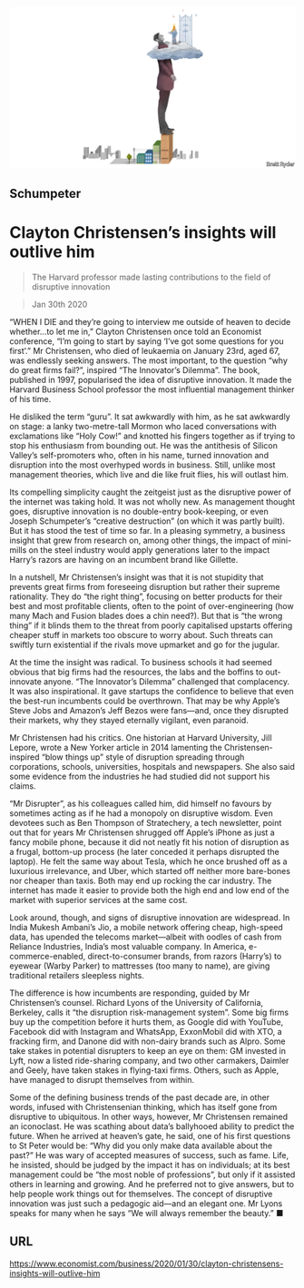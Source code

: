 ![](./images/20200201_WBD000_0.jpg)

## Schumpeter

# Clayton Christensen’s insights will outlive him

> The Harvard professor made lasting contributions to the field of disruptive innovation

> Jan 30th 2020

“WHEN I DIE and they’re going to interview me outside of heaven to decide whether...to let me in,” Clayton Christensen once told an Economist conference, “I’m going to start by saying ‘I’ve got some questions for you first’.” Mr Christensen, who died of leukaemia on January 23rd, aged 67, was endlessly seeking answers. The most important, to the question “why do great firms fail?”, inspired “The Innovator’s Dilemma”. The book, published in 1997, popularised the idea of disruptive innovation. It made the Harvard Business School professor the most influential management thinker of his time.

He disliked the term “guru”. It sat awkwardly with him, as he sat awkwardly on stage: a lanky two-metre-tall Mormon who laced conversations with exclamations like “Holy Cow!” and knotted his fingers together as if trying to stop his enthusiasm from bounding out. He was the antithesis of Silicon Valley’s self-promoters who, often in his name, turned innovation and disruption into the most overhyped words in business. Still, unlike most management theories, which live and die like fruit flies, his will outlast him.

Its compelling simplicity caught the zeitgeist just as the disruptive power of the internet was taking hold. It was not wholly new. As management thought goes, disruptive innovation is no double-entry book-keeping, or even Joseph Schumpeter’s “creative destruction” (on which it was partly built). But it has stood the test of time so far. In a pleasing symmetry, a business insight that grew from research on, among other things, the impact of mini-mills on the steel industry would apply generations later to the impact Harry’s razors are having on an incumbent brand like Gillette.

In a nutshell, Mr Christensen’s insight was that it is not stupidity that prevents great firms from foreseeing disruption but rather their supreme rationality. They do “the right thing”, focusing on better products for their best and most profitable clients, often to the point of over-engineering (how many Mach and Fusion blades does a chin need?). But that is “the wrong thing” if it blinds them to the threat from poorly capitalised upstarts offering cheaper stuff in markets too obscure to worry about. Such threats can swiftly turn existential if the rivals move upmarket and go for the jugular.

At the time the insight was radical. To business schools it had seemed obvious that big firms had the resources, the labs and the boffins to out-innovate anyone. “The Innovator’s Dilemma” challenged that complacency. It was also inspirational. It gave startups the confidence to believe that even the best-run incumbents could be overthrown. That may be why Apple’s Steve Jobs and Amazon’s Jeff Bezos were fans—and, once they disrupted their markets, why they stayed eternally vigilant, even paranoid.

Mr Christensen had his critics. One historian at Harvard University, Jill Lepore, wrote a New Yorker article in 2014 lamenting the Christensen-inspired “blow things up” style of disruption spreading through corporations, schools, universities, hospitals and newspapers. She also said some evidence from the industries he had studied did not support his claims.

“Mr Disrupter”, as his colleagues called him, did himself no favours by sometimes acting as if he had a monopoly on disruptive wisdom. Even devotees such as Ben Thompson of Stratechery, a tech newsletter, point out that for years Mr Christensen shrugged off Apple’s iPhone as just a fancy mobile phone, because it did not neatly fit his notion of disruption as a frugal, bottom-up process (he later conceded it perhaps disrupted the laptop). He felt the same way about Tesla, which he once brushed off as a luxurious irrelevance, and Uber, which started off neither more bare-bones nor cheaper than taxis. Both may end up rocking the car industry. The internet has made it easier to provide both the high end and low end of the market with superior services at the same cost.

Look around, though, and signs of disruptive innovation are widespread. In India Mukesh Ambani’s Jio, a mobile network offering cheap, high-speed data, has upended the telecoms market—albeit with oodles of cash from Reliance Industries, India’s most valuable company. In America, e-commerce-enabled, direct-to-consumer brands, from razors (Harry’s) to eyewear (Warby Parker) to mattresses (too many to name), are giving traditional retailers sleepless nights.

The difference is how incumbents are responding, guided by Mr Christensen’s counsel. Richard Lyons of the University of California, Berkeley, calls it “the disruption risk-management system”. Some big firms buy up the competition before it hurts them, as Google did with YouTube, Facebook did with Instagram and WhatsApp, ExxonMobil did with XTO, a fracking firm, and Danone did with non-dairy brands such as Alpro. Some take stakes in potential disrupters to keep an eye on them: GM invested in Lyft, now a listed ride-sharing company, and two other carmakers, Daimler and Geely, have taken stakes in flying-taxi firms. Others, such as Apple, have managed to disrupt themselves from within.

Some of the defining business trends of the past decade are, in other words, infused with Christensenian thinking, which has itself gone from disruptive to ubiquitous. In other ways, however, Mr Christensen remained an iconoclast. He was scathing about data’s ballyhooed ability to predict the future. When he arrived at heaven’s gate, he said, one of his first questions to St Peter would be: “Why did you only make data available about the past?” He was wary of accepted measures of success, such as fame. Life, he insisted, should be judged by the impact it has on individuals; at its best management could be “the most noble of professions”, but only if it assisted others in learning and growing. And he preferred not to give answers, but to help people work things out for themselves. The concept of disruptive innovation was just such a pedagogic aid—and an elegant one. Mr Lyons speaks for many when he says “We will always remember the beauty.” ■

## URL

https://www.economist.com/business/2020/01/30/clayton-christensens-insights-will-outlive-him
